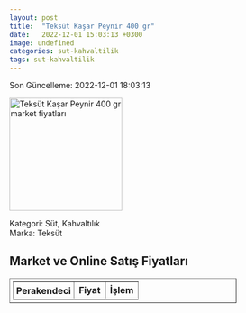 ```yaml
---
layout: post
title:  "Teksüt Kaşar Peynir 400 gr"
date:   2022-12-01 15:03:13 +0300
image: undefined
categories: sut-kahvaltilik
tags: sut-kahvaltilik
---
```


Son Güncelleme: 2022-12-01 18:03:13

<img src="undefined" width="200" alt="Teksüt Kaşar Peynir 400 gr market fiyatları" />

Kategori: Süt, Kahvaltılık
<br />
Marka: Teksüt

<h2>Market ve Online Satış Fiyatları</h2>

<table border="1" style="padding: 5px;width:80%;">
  <tr>
    <td style="padding: 5px;"><strong>Perakendeci</strong></td>
    <td><strong>Fiyat</strong></td>
    <td><strong>İşlem</strong></td>
  </tr>
  
</table>
